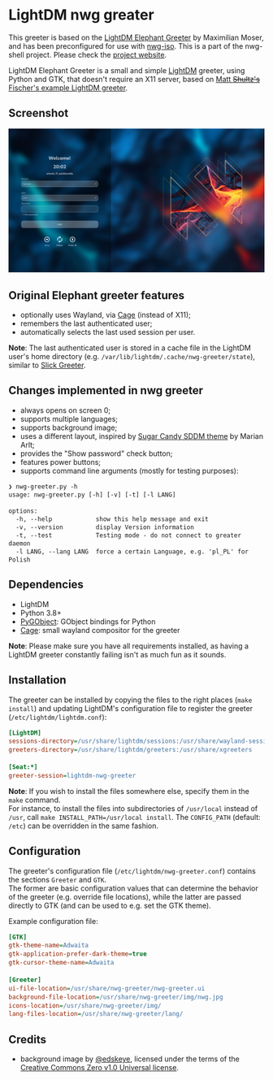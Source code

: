 # LightDM nwg greater
This greeter is based on the [LightDM Elephant Greeter](https://github.com/max-moser/lightdm-elephant-greeter) by 
Maximilian Moser, and has been preconfigured for use with [nwg-iso](https://github.com/nwg-piotr/nwg-iso). This is a part of the nwg-shell 
project. Please check the [project website](https://nwg-piotr.github.io/nwg-shell).

LightDM Elephant Greeter is a small and simple [LightDM](https://github.com/canonical/lightdm) greeter, using Python and GTK, that doesn't require 
an X11 server, based on [Matt ~~Shultz's~~ Fischer's example LightDM greeter](http://www.mattfischer.com/blog/archives/5).

## Screenshot

![Screenshot](./screenshot.png?raw=true "Screenshot")

## Original Elephant greeter features

- optionally uses Wayland, via [Cage](https://www.hjdskes.nl/projects/cage/) (instead of X11);
- remembers the last authenticated user;
- automatically selects the last used session per user.

**Note**: The last authenticated user is stored in a cache file in the LightDM user's home directory (e.g. `/var/lib/lightdm/.cache/nwg-greeter/state`), similar to [Slick Greeter](https://github.com/linuxmint/slick-greeter/blob/ae927483c5dcf3ae898b3f0849e3770cfa04afa1/src/user-list.vala#L1026).

## Changes implemented in nwg greeter

- always opens on screen 0;
- supports multiple languages;
- supports background image;
- uses a different layout, inspired by [Sugar Candy SDDM theme](https://framagit.org/MarianArlt/sddm-sugar-candy) by Marian Arlt;
- provides the "Show password" check button;
- features power buttons;
- supports command line arguments (mostly for testing purposes):

```text
❯ nwg-greeter.py -h
usage: nwg-greeter.py [-h] [-v] [-t] [-l LANG]

options:
  -h, --help            show this help message and exit
  -v, --version         display Version information
  -t, --test            Testing mode - do not connect to greater daemon
  -l LANG, --lang LANG  force a certain Language, e.g. 'pl_PL' for Polish
```

## Dependencies

* LightDM
* Python 3.8+
* [PyGObject](https://pygobject.readthedocs.io/en/latest/index.html): GObject bindings for Python
* [Cage](https://www.hjdskes.nl/projects/cage/): small wayland compositor for the greeter

**Note**: Please make sure you have all requirements installed, as having a LightDM greeter constantly failing isn't as 
much fun as it sounds.

## Installation

The greeter can be installed by copying the files to the right places (`make install`) and updating LightDM's 
configuration file to register the greeter (`/etc/lightdm/lightdm.conf`):

```ini
[LightDM]
sessions-directory=/usr/share/lightdm/sessions:/usr/share/wayland-sessions:/usr/share/xsessions
greeters-directory=/usr/share/lightdm/greeters:/usr/share/xgreeters

[Seat:*]
greeter-session=lightdm-nwg-greeter
```

**Note**: If you wish to install the files somewhere else, specify them in the `make` command.  
For instance, to install the files into subdirectories of `/usr/local` instead of `/usr`, call `make INSTALL_PATH=/usr/local install`.
The `CONFIG_PATH` (default: `/etc`) can be overridden in the same fashion.

## Configuration

The greeter's configuration file (`/etc/lightdm/nwg-greeter.conf`) contains the sections `Greeter` and `GTK`.  
The former are basic configuration values that can determine the behavior of the greeter (e.g. override file locations), 
while the latter are passed directly to GTK (and can be used to e.g. set the GTK theme).

Example configuration file:
```ini
[GTK]
gtk-theme-name=Adwaita
gtk-application-prefer-dark-theme=true
gtk-cursor-theme-name=Adwaita

[Greeter]
ui-file-location=/usr/share/nwg-greeter/nwg-greeter.ui
background-file-location=/usr/share/nwg-greeter/img/nwg.jpg
icons-location=/usr/share/nwg-greeter/img/
lang-files-location=/usr/share/nwg-greeter/lang/
```

## Credits

- background image by [@edskeye](https://github.com/edskeye), licensed under the terms of the 
[Creative Commons Zero v1.0 Universal license](https://github.com/nwg-piotr/nwg-shell-wallpapers/blob/main/LICENSE).